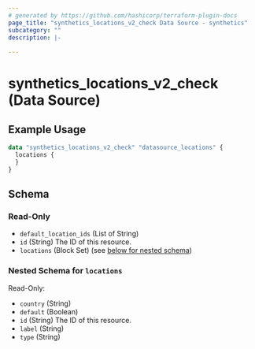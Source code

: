 ```yaml
---
# generated by https://github.com/hashicorp/terraform-plugin-docs
page_title: "synthetics_locations_v2_check Data Source - synthetics"
subcategory: ""
description: |-
  
---
```


# synthetics_locations_v2_check (Data Source)



## Example Usage

```terraform
data "synthetics_locations_v2_check" "datasource_locations" {
  locations {
  }
}
```

<!-- schema generated by tfplugindocs -->
## Schema

### Read-Only

- `default_location_ids` (List of String)
- `id` (String) The ID of this resource.
- `locations` (Block Set) (see [below for nested schema](#nestedblock--locations))

<a id="nestedblock--locations"></a>
### Nested Schema for `locations`

Read-Only:

- `country` (String)
- `default` (Boolean)
- `id` (String) The ID of this resource.
- `label` (String)
- `type` (String)


